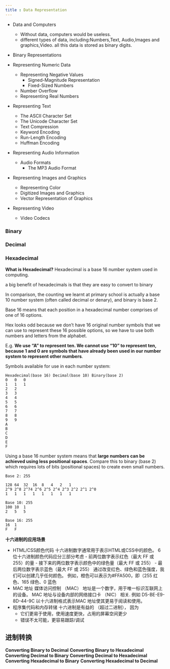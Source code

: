 ```yaml
---
title : Data Representation
---
```

- Data and Computers
    - Without data, computers would be useless. 
    - different types of data, including:Numbers,Text, Audio,Images and graphics,Video. all this data is stored as binary digits.

- Binary Representations
- Representing Numeric Data
    - Representing Negative Values
        - Signed-Magnitude Representation
        - Fixed-Sized Numbers
    - Number Overflow
    - Representing Real Numbers
- Representing Text
    - The ASCII Character Set
    - The Unicode Character Set
    - Text Compression
    - Keyword Encoding
    - Run-Length Encoding
    - Huffman Encoding
- Representing Audio Information
    - Audio Formats
        - The MP3 Audio Format
- Representing Images and Graphics
    - Representing Color
    - Digitized Images and Graphics
    - Vector Representation of Graphics
- Representing Video
    - Video Codecs


### Binary

### Decimal

### Hexadecimal 

**What is Hexadecimal?**
Hexadecimal is a base 16 number system used in computing.

a big benefit of hexadecimals is that they are easy to convert to binary

In comparison, the counting we learnt at primary school is actually a base 10 number system (often called decimal or denary), and binary is base 2.

Base 16 means that each position in a hexadecimal number comprises of one of 16 options.

Hex looks odd because we don’t have 16 original number symbols that we can use to represent these 16 possible options, so we have to use both numbers and letters from the alphabet.

E.g. **We use “A” to represent ten.  We cannot use “10” to represent ten, because 1 and 0 are symbols that have already been used in our number system to represent other numbers**.

Symbols available for use in each number system:
```
Hexadecimal(base 16) Decimal(base 10) Binary(base 2)		
0	0	0
1	1	1
2	2
3	3
4	4
5	5
6	6
7	7
8	8
9	9
A
B
C
D
E
F
```
Using a base 16 number system means that **large numbers can be achieved using less positional spaces**.  Compare this to binary (base 2) which requires lots of bits (positional spaces) to create even small numbers.

```
Base 2: 255

128	64	32	16	8	4	2	1
2^9 2^8 2^74 2^6 2^5 2^4 2^3 2^2 2^1 2^0
1	1	1	1	1	1	1	1
```

```
Base 10: 255
100	10	1
2	5	5
```

```
Base 16: 255
16	1
F	F
```

**十六进制的应用场景**

- HTML/CSS颜色代码
    十六进制数字通常用于表示HTML或CSS中的颜色。
    6 位十六进制颜色代码应分三部分考虑
        - 前两位数字表示红色（最大 FF 或 255）的量
        - 接下来的两位数字表示颜色中的绿色量（最大 FF 或 255）
        - 最后两位数字表示蓝色（最大 FF 或 255）
    通过改变红色、绿色和蓝色强度，我们可以创建几乎任何颜色。
    例如，橙色可以表示为#FFA500，即（255 红色、165 绿色、0 蓝色
- MAC 地址
    媒体访问控制 （MAC） 地址是一个数字，用于唯一标识互联网上的设备。
    MAC 地址与设备内部的网络接口卡 （NIC） 相关.
    例如 D5-BE-E9-8D-44-9C
    以十六进制格式表示MAC 地址使其更易于阅读和使用。
- 程序集代码和内存转储
    十六进制是有益的 （超过二进制）， 因为
    - 它们更易于使用，使用速度更快，占用的屏幕空间更少
    - 错误不太可能，更容易跟踪/调试

## 进制转换
**Converting Binary to Decimal**
**Converting Binary to Hexadecimal**
**Converting Decimal to Binary**
**Converting Decimal to Hexadecimal**
**Converting Hexadecimal to Binary**
**Converting Hexadecimal to Decimal**

